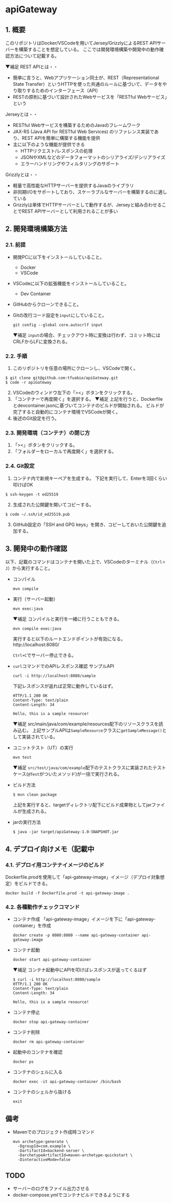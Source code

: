 # apiGateway

## 1. 概要
このリポジトリはDocker/VSCodeを用いてJersey/GrizzlyによるREST APIサーバーを構築することを想定している。
ここでは開発環境構築や開発中の動作確認方法について記載する。

▼補足
REST APIとは・・
- 簡単に言うと、Webアプリケーション同士が、REST（Representational State Transfer）というHTTPを使った共通のルールに基づいて、データをやり取りするためのインターフェース（API）
- RESTの原則に基づいて設計されたWebサービスを「RESTful Webサービス」という

Jerseyとは・・
- RESTful Webサービスを構築するためのJavaのフレームワーク
- JAX-RS (Java API for RESTful Web Services) のリファレンス実装であり、REST APIを簡単に構築する機能を提供
- 主に以下のような機能が提供できる
  - HTTPリクエスト/レスポンスの処理
  - JSONやXMLなどのデータフォーマットのシリアライズ/デシリアライズ
  - エラーハンドリングやフィルタリングのサポート

Grizzlyとは・・
- 軽量で高性能なHTTPサーバーを提供するJavaのライブラリ
- 非同期I/Oをサポートしており、スケーラブルなサーバーを構築するのに適している
- Grizzlyは単体でHTTPサーバーとして動作するが、Jerseyと組み合わせることでREST APIサーバーとして利用されることが多い

## 2. 開発環境構築方法

### 2.1. 前提
- 開発PCに以下をインストールしていること。
  - Docker
  - VSCode
- VSCodeに以下の拡張機能をインストールしていること。
  - Dev Container
- GitHubからクローンできること。
- Gitの改行コード設定を`input`にしていること。
  ```
  git config --global core.autocrlf input
  ```

  ▼補足
  `input`の場合、チェックアウト時に変換は行わず、コミット時にはCRLFからLFに変換される。

### 2.2. 手順
1. このリポジトリを任意の場所にクローンし、VSCodeで開く。
  ```
  $ git clone git@github.com:tfuabio/apiGateway.git
  $ code -r apiGateway
  ```
2. VSCodeのウィンドウ左下の「><」ボタンをクリックする。
3. 「コンテナーで再度開く」を選択する。
  ▼補足
  上記を行うと、Dockerfileとdevcontainer.jsonに基づいてコンテナのビルドが開始される。
  ビルドが完了すると自動的にコンテナ環境でVSCodeが開く。
4. 後述のGit設定を行う。

### 2.3. 開発環境（コンテナ）の閉じ方
1. 「><」ボタンをクリックする。
2. 「フォルダーをローカルで再度開く」を選択する。

### 2.4. Git設定
1. コンテナ内で新規キーペアを生成する。 
  下記を実行して、Enterを3回くらい叩けばOK
  ```
  $ ssh-keygen -t ed25519
  ```
2. 生成された公開鍵を開いてコピーする。
  ```
  $ code ~/.ssh/id_ed25519.pub
  ```
3. GitHub設定の「SSH and GPG keys」を開き、コピーしておいた公開鍵を追加する。

## 3. 開発中の動作確認
以下、記載のコマンドはコンテナを開いた上で、VSCodeのターミナル（`Ctrl＋J`）から実行すること。
- コンパイル
  ```
  mvn compile
  ```
- 実行（サーバー起動）
  ```
  mvn exec:java
  ```

  ▼補足
  コンパイルと実行を一緒に行うこともできる。
  ```
  mvn compile exec:java
  ```
  実行すると以下のルートエンドポイントが有効になる。
  http://localhost:8080/

  `Ctrl+C`でサーバー停止できる。
- `curl`コマンドでのAPIレスポンス確認
  サンプルAPI
  ```
  curl -i http://localhost:8080/sample
  ```

  下記レスポンスが返れば正常に動作しているはず。
  ```
  HTTP/1.1 200 OK
  Content-Type: text/plain
  Content-Length: 34

  Hello, this is a sample resource!
  ```

  ▼補足
  src/main/java/com/example/resources配下のリソースクラスを読み込む。
  上記サンプルAPIは`SampleResource`クラスに`getSampleMessage()`として実装されている。

- ユニットテスト（UT）の実行
  ```
  mvn test
  ```

  ▼補足
  `src/test/java/com/example`配下のテストクラスに実装されたテストケース(`@Test`がついたメソッド)が一括で実行される。

- ビルド方法
  ```
  $ mvn clean package
  ```
  上記を実行すると、targetディレクトリ配下にビルド成果物としてjarファイルが生成される。

- jarの実行方法
  ```
  $ java -jar target/apiGateway-1.0-SNAPSHOT.jar
  ```

## 4. デプロイ向けメモ（記載中

### 4.1. デプロイ用コンテナイメージのビルド
Dockerfile.prodを使用して「api-gateway-image」イメージ（デプロイ対象想定）をビルドできる。
```
docker build -f Dockerfile.prod -t api-gateway-image .
```

### 4.2. 各種動作チェックコマンド
- コンテナ作成
  「api-gateway-image」イメージを下に「api-gateway-container」を作成
  ```
  docker create -p 8080:8080 --name api-gateway-container api-gateway-image
  ```

- コンテナ起動
  ```
  docker start api-gateway-container
  ```

  ▼補足
  コンテナ起動中にAPIを叩けばレスポンスが返ってくるはず
  ```
  $ curl -i http://localhost:8080/sample
  HTTP/1.1 200 OK
  Content-Type: text/plain
  Content-Length: 34

  Hello, this is a sample resource!
  ```

- コンテナ停止
  ```
  docker stop api-gateway-container
  ```

- コンテナ削除
  ```
  docker rm api-gateway-container
  ```

- 起動中のコンテナを確認
  ```
  docker ps
  ```

- コンテナのシェルに入る
  ```
  docker exec -it api-gateway-container /bin/bash
  ```

- コンテナのシェルから抜ける
  ```
  exit
  ```

## 備考
- Mavenでのプロジェクト作成時コマンド
  ```
  mvn archetype:generate \
    -DgroupId=com.example \
    -DartifactId=backend-server \
    -DarchetypeArtifactId=maven-archetype-quickstart \
    -DinteractiveMode=false
  ```

## TODO
- サーバーのログをファイル出力させる
- docker-compose.ymlでコンテナビルドできるようにする
